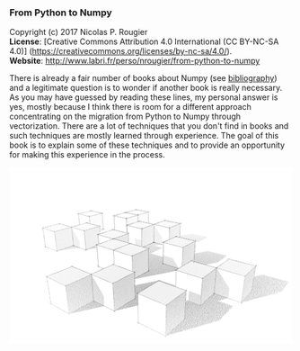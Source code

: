 ### From Python to Numpy
Copyright (c) 2017 Nicolas P. Rougier  
**License**: [Creative Commons Attribution 4.0 International (CC BY-NC-SA 4.0)]
(https://creativecommons.org/licenses/by-nc-sa/4.0/).  
**Website**: http://www.labri.fr/perso/nrougier/from-python-to-numpy

There is already a fair number of books about Numpy
(see [bibliography](10-bibliography.rst)) and a legitimate question is to
wonder if another book is really necessary. As you may have guessed by reading
these lines, my personal answer is yes, mostly because I think there is room
for a different approach concentrating on the migration from Python to Numpy
through vectorization. There are a lot of techniques that you don't find in
books and such techniques are mostly learned through experience. The goal of
this book is to explain some of these techniques and to provide an opportunity
for making this experience in the process.

![](data/cubes.png)
